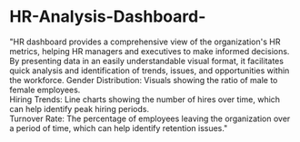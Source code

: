 # HR-Analysis-Dashboard-

"HR dashboard provides a comprehensive view of the organization's HR metrics, helping HR managers and executives to make informed decisions. By presenting data in an easily understandable visual format, it facilitates quick analysis and identification of trends, issues, and opportunities within the workforce.
Gender Distribution: Visuals showing the ratio of male to female employees.                                                                                  
Hiring Trends: Line charts showing the number of hires over time, which can help identify peak hiring periods.       
Turnover Rate: The percentage of employees leaving the organization over a period of time, which can help identify retention issues."
